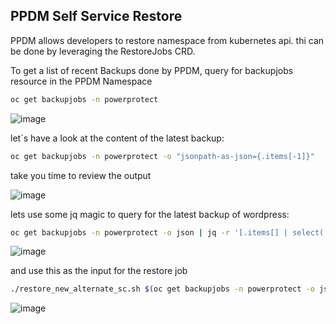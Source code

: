 ## PPDM Self Service Restore 

PPDM allows developers to restore namespace from kubernetes api. thi can be done by leveraging the RestoreJobs CRD.

To get a list of recent Backups done by PPDM, query for backupjobs resource in the PPDM Namespace 

```bash
oc get backupjobs -n powerprotect
```
![image](https://github.com/bob-builds-labs/bob-builds-labs.github.io/assets/8255007/581459ac-8633-4e94-b9e8-129692e7b794)

let´s have a look at the content of the latest backup:

```bash
oc get backupjobs -n powerprotect -o "jsonpath-as-json={.items[-1]}"
```
take you time to review the output

![image](https://github.com/bob-builds-labs/bob-builds-labs.github.io/assets/8255007/45f99f2b-8bdd-471d-9774-107b4ec08bb8)

lets use some jq magic to query for the latest backup of wordpress:

```bash
oc get backupjobs -n powerprotect -o json | jq -r '[.items[] | select(.metadata.name | test("wordpress-")).metadata.name] | last'
```

![image](https://github.com/bob-builds-labs/bob-builds-labs.github.io/assets/8255007/ca2fe038-24de-49a3-bcad-e271195475c9)

and use this as the input for the restore job

 ```bash
./restore_new_alternate_sc.sh $(oc get backupjobs -n powerprotect -o json | jq -r '[.items[] | select(.metadata.name | test("wordpress-")).metadata.name] | last') test3 thin-csi-immediate
```

![image](https://github.com/bob-builds-labs/bob-builds-labs.github.io/assets/8255007/73aca39e-34de-479b-8db7-45b0687b934a)
